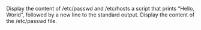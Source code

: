 Display the content of /etc/passwd and /etc/hosts
 a script that prints “Hello, World”, followed by a new line to the standard output.
Display the content of the /etc/passwd file.
